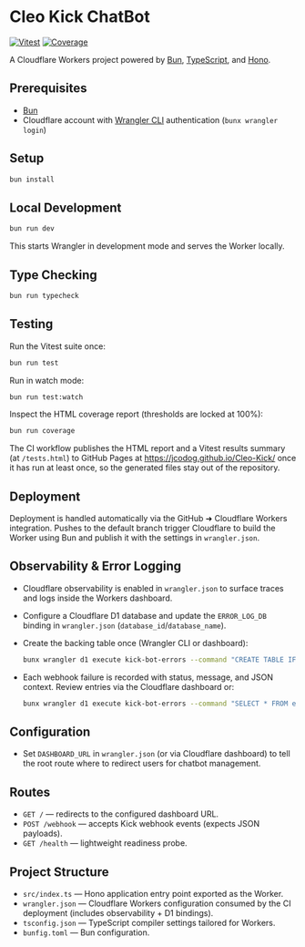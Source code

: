 # Cleo Kick ChatBot

[![Vitest](https://img.shields.io/endpoint?url=https://jcodog.github.io/Cleo-Kick/badges/tests.json&cacheSeconds=3600)](https://jcodog.github.io/Cleo-Kick/tests)
[![Coverage](https://img.shields.io/endpoint?url=https://jcodog.github.io/Cleo-Kick/badges/coverage.json&cacheSeconds=3600)](https://jcodog.github.io/Cleo-Kick/)

A Cloudflare Workers project powered by [Bun](https://bun.sh/), [TypeScript](https://www.typescriptlang.org/), and [Hono](https://hono.dev/).

## Prerequisites

- [Bun](https://bun.sh/docs/installation)
- Cloudflare account with [Wrangler CLI](https://developers.cloudflare.com/workers/wrangler/install-and-update/) authentication (`bunx wrangler login`)

## Setup

```bash
bun install
```

## Local Development

```bash
bun run dev
```

This starts Wrangler in development mode and serves the Worker locally.

## Type Checking

```bash
bun run typecheck
```

## Testing

Run the Vitest suite once:

```bash
bun run test
```

Run in watch mode:

```bash
bun run test:watch
```

Inspect the HTML coverage report (thresholds are locked at 100%):

```bash
bun run coverage
```

The CI workflow publishes the HTML report and a Vitest results summary (at `/tests.html`) to GitHub Pages at <https://jcodog.github.io/Cleo-Kick/> once it has run at least once, so the generated files stay out of the repository.

## Deployment

Deployment is handled automatically via the GitHub ➜ Cloudflare Workers integration. Pushes to the default branch trigger Cloudflare to build the Worker using Bun and publish it with the settings in `wrangler.json`.

## Observability & Error Logging

- Cloudflare observability is enabled in `wrangler.json` to surface traces and logs inside the Workers dashboard.
- Configure a Cloudflare D1 database and update the `ERROR_LOG_DB` binding in `wrangler.json` (`database_id`/`database_name`).
- Create the backing table once (Wrangler CLI or dashboard):

  ```bash
  bunx wrangler d1 execute kick-bot-errors --command "CREATE TABLE IF NOT EXISTS error_logs (id INTEGER PRIMARY KEY AUTOINCREMENT, created_at TEXT DEFAULT (strftime('%Y-%m-%dT%H:%M:%fZ','now')), status INTEGER, message TEXT NOT NULL, context TEXT);"
  ```

- Each webhook failure is recorded with status, message, and JSON context. Review entries via the Cloudflare dashboard or:

  ```bash
  bunx wrangler d1 execute kick-bot-errors --command "SELECT * FROM error_logs ORDER BY created_at DESC LIMIT 20;"
  ```

## Configuration

- Set `DASHBOARD_URL` in `wrangler.json` (or via Cloudflare dashboard) to tell the root route where to redirect users for chatbot management.

## Routes

- `GET /` — redirects to the configured dashboard URL.
- `POST /webhook` — accepts Kick webhook events (expects JSON payloads).
- `GET /health` — lightweight readiness probe.

## Project Structure

- `src/index.ts` — Hono application entry point exported as the Worker.
- `wrangler.json` — Cloudflare Workers configuration consumed by the CI deployment (includes observability + D1 bindings).
- `tsconfig.json` — TypeScript compiler settings tailored for Workers.
- `bunfig.toml` — Bun configuration.
